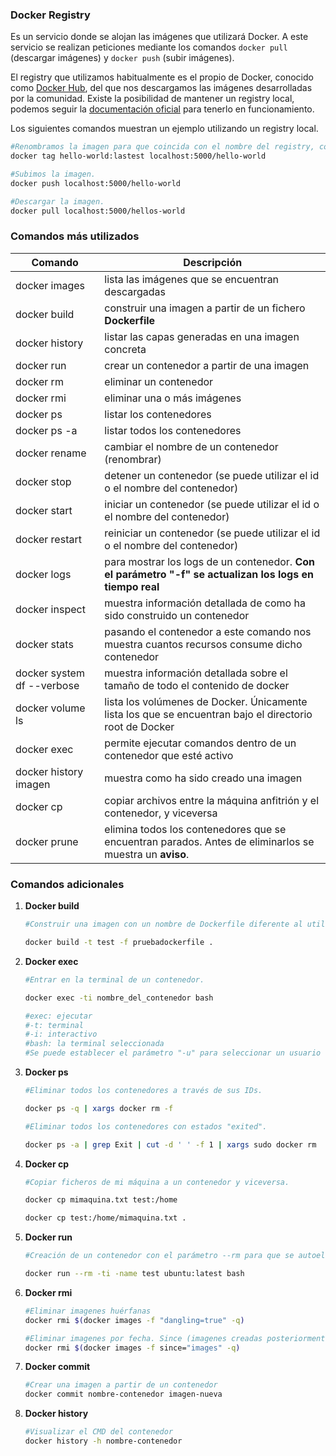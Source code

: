 ### Docker Registry

Es un servicio donde se alojan las imágenes que utilizará Docker. A este servicio se realizan peticiones mediante los comandos `docker pull` (descargar imágenes) y `docker push` (subir imágenes).

El registry que utilizamos habitualmente es el propio de Docker, conocido como [Docker Hub](https://hub.docker.com/), del que nos descargamos las imágenes desarrolladas por la comunidad. Existe la posibilidad de mantener un registry local, podemos seguir la [documentación oficial](https://docs.docker.com/registry/.) para tenerlo en funcionamiento.

Los siguientes comandos muestran un ejemplo utilizando un registry local.

```bash
#Renombramos la imagen para que coincida con el nombre del registry, como lo haríamos en docker hub.
docker tag hello-world:lastest localhost:5000/hello-world

#Subimos la imagen.
docker push localhost:5000/hello-world

#Descargar la imagen.
docker pull localhost:5000/hellos-world
```

### Comandos más utilizados

| Comando                    | Descripción                                                  |
| -------------------------- | ------------------------------------------------------------ |
| docker images              | lista las imágenes que se encuentran descargadas             |
| docker build               | construir una imagen a partir de un fichero **Dockerfile**   |
| docker history             | listar las capas generadas en una imagen concreta            |
| docker run                 | crear un contenedor a partir de una imagen                   |
| docker rm                  | eliminar un contenedor                                       |
| docker rmi                 | eliminar una o más imágenes                                  |
| docker ps                  | listar los contenedores                                      |
| docker ps -a               | listar todos los contenedores                                |
| docker rename              | cambiar el nombre de un contenedor (renombrar)               |
| docker stop                | detener un contenedor (se puede utilizar el id o el nombre del contenedor) |
| docker start               | iniciar un contenedor (se puede utilizar el id o el nombre del contenedor) |
| docker restart             | reiniciar un contenedor (se puede utilizar el id o el nombre del contenedor) |
| docker logs                | para mostrar los logs de un contenedor. **Con el parámetro "-f" se actualizan los logs en tiempo real** |
| docker inspect             | muestra información detallada de como ha sido construido un contenedor |
| docker stats               | pasando el contenedor a este comando nos muestra cuantos recursos consume dicho contenedor |
| docker system df --verbose | muestra información detallada sobre el tamaño de todo el contenido de docker |
| docker volume ls           | lista los volúmenes de Docker. Únicamente lista los que se encuentran bajo el directorio root de Docker |
| docker exec                | permite ejecutar comandos dentro de un contenedor que esté activo |
| docker history imagen      | muestra como ha sido creado una imagen                       |
| docker cp                  | copiar archivos entre la máquina anfitrión y el contenedor, y viceversa |
| docker prune               | elimina todos los contenedores que se encuentran parados. Antes de eliminarlos se muestra un **aviso**. |

### Comandos adicionales

<ol><li><b>Docker build</b></li>


```bash
#Construir una imagen con un nombre de Dockerfile diferente al utilizado por defecto. Para ello se utiliza el parámetro "-f".

docker build -t test -f pruebadockerfile .
```

<li><b>Docker exec</b></li>

```bash
#Entrar en la terminal de un contenedor.

docker exec -ti nombre_del_contenedor bash

#exec: ejecutar
#-t: terminal
#-i: interactivo
#bash: la terminal seleccionada
#Se puede establecer el parámetro "-u" para seleccionar un usuario específico.
```

<li><b>Docker ps</b></li>

```bash
#Eliminar todos los contenedores a través de sus IDs.

docker ps -q | xargs docker rm -f
```

```bash
#Eliminar todos los contenedores con estados "exited".

docker ps -a | grep Exit | cut -d ' ' -f 1 | xargs sudo docker rm
```

<li><b>Docker cp</b></li>

```bash
#Copiar ficheros de mi máquina a un contenedor y viceversa.

docker cp mimaquina.txt test:/home

docker cp test:/home/mimaquina.txt .
```

<li><b>Docker run</b></li>

```bash
#Creación de un contenedor con el parámetro --rm para que se autoelimine una vez que haya salido de la sesión del contenedor.

docker run --rm -ti -name test ubuntu:latest bash
```

<li><b>Docker rmi</b></li>

```bash
#Eliminar imagenes huérfanas
docker rmi $(docker images -f "dangling=true" -q)

#Eliminar imagenes por fecha. Since (imagenes creadas posteriormente a la imagen pasada en el filtro), Before (imagenes creadas anteriormente a la imagen pasada en el filtro).
docker rmi $(docker images -f since="images" -q)
```

<li><b>Docker commit</b></li>

```bash
#Crear una imagen a partir de un contenedor
docker commit nombre-contenedor imagen-nueva
```

<li><b>Docker history</b></li>

```bash
#Visualizar el CMD del contenedor
docker history -h nombre-contenedor
```

</ol>